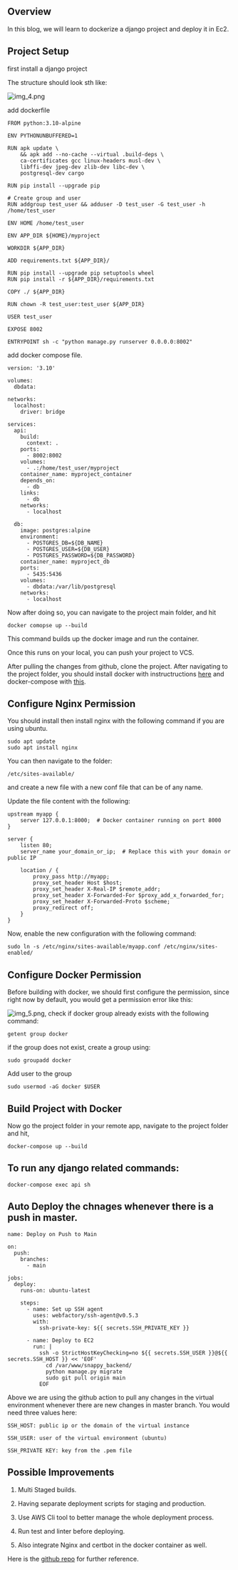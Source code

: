 ## Overview
In this blog, we will learn to dockerize a django project and deploy it in Ec2.

## Project Setup
first install a django project

The structure should look sth like:

![img_4.png](/img/docker_django_project/img_4.png)

add dockerfile

```
FROM python:3.10-alpine

ENV PYTHONUNBUFFERED=1

RUN apk update \
    && apk add --no-cache --virtual .build-deps \
    ca-certificates gcc linux-headers musl-dev \
    libffi-dev jpeg-dev zlib-dev libc-dev \
    postgresql-dev cargo

RUN pip install --upgrade pip

# Create group and user
RUN addgroup test_user && adduser -D test_user -G test_user -h /home/test_user

ENV HOME /home/test_user

ENV APP_DIR ${HOME}/myproject

WORKDIR ${APP_DIR}

ADD requirements.txt ${APP_DIR}/

RUN pip install --upgrade pip setuptools wheel
RUN pip install -r ${APP_DIR}/requirements.txt

COPY ./ ${APP_DIR}

RUN chown -R test_user:test_user ${APP_DIR}

USER test_user

EXPOSE 8002

ENTRYPOINT sh -c "python manage.py runserver 0.0.0.0:8002"

```

add docker compose file.

```
version: '3.10'

volumes:
  dbdata:

networks:
  localhost:
    driver: bridge

services:
  api:
    build:
      context: .
    ports:
      - 8002:8002
    volumes:
      - .:/home/test_user/myproject
    container_name: myproject_container
    depends_on:
      - db
    links:
      - db
    networks:
      - localhost

  db:
    image: postgres:alpine
    environment:
      - POSTGRES_DB=${DB_NAME}
      - POSTGRES_USER=${DB_USER}
      - POSTGRES_PASSWORD=${DB_PASSWORD}
    container_name: myproject_db
    ports:
      - 5435:5436
    volumes:
      - dbdata:/var/lib/postgresql
    networks:
      - localhost

```

Now after doing so, you can navigate to the project main folder, and hit 

```docker comopse up --build```

This command builds up the docker image and run the container.

Once this runs on your local, you can push your project to VCS.

After pulling the changes from github, clone the project.
After navigating to the project folder, you should install docker with instructructions [here](https://docs.docker.com/engine/install/) and docker-compose with [this](https://docs.docker.com/compose/install/).

## Configure Nginx Permission
You should install then install nginx with the following command if you are using ubuntu.
```
sudo apt update
sudo apt install nginx
```

You can then navigate to the folder: 

`/etc/sites-available/`

and create a new file with a new conf file that can be of any name.

Update the file content with the following:

```
upstream myapp {
    server 127.0.0.1:8000;  # Docker container running on port 8000
}

server {
    listen 80;
    server_name your_domain_or_ip;  # Replace this with your domain or public IP

    location / {
        proxy_pass http://myapp;
        proxy_set_header Host $host;
        proxy_set_header X-Real-IP $remote_addr;
        proxy_set_header X-Forwarded-For $proxy_add_x_forwarded_for;
        proxy_set_header X-Forwarded-Proto $scheme;
        proxy_redirect off;
    }
}
```
Now, enable the new configuration with the following command:

`sudo ln -s /etc/nginx/sites-available/myapp.conf /etc/nginx/sites-enabled/`

## Configure Docker Permission
Before building with docker, we should first configure the permission, since right now by default, you would
get a permission error like this:

![img_5.png](/img/docker_django_project/img_5.png),
check if docker group already exists with the following command:

`getent group docker`

if the group does not exist, create a group using:

`sudo groupadd docker`

Add user to the group

`sudo usermod -aG docker $USER`

## Build Project with Docker
Now go the project folder in your remote app, navigate to the project folder and hit,

`docker-compose up --build`

## To run any django related commands:
`docker-compose exec api sh`

## Auto Deploy the chnages whenever there is a push in master.

```
name: Deploy on Push to Main

on:
  push:
    branches:
      - main

jobs:
  deploy:
    runs-on: ubuntu-latest

    steps:
      - name: Set up SSH agent
        uses: webfactory/ssh-agent@v0.5.3
        with:
          ssh-private-key: ${{ secrets.SSH_PRIVATE_KEY }}

      - name: Deploy to EC2
        run: |
          ssh -o StrictHostKeyChecking=no ${{ secrets.SSH_USER }}@${{ secrets.SSH_HOST }} << 'EOF'
            cd /var/www/snappy_backend/
            python manage.py migrate
            sudo git pull origin main
          EOF

```

Above we are using the github action to pull any changes in the virtual environment whenever there are new 
changes in master branch.
You would need three values here:

`SSH_HOST: public ip or the domain of the virtual instance`

`SSH_USER: user of the virtual environment (ubuntu)`

`SSH_PRIVATE KEY: key from the .pem file`


## Possible Improvements

1) Multi Staged builds.

2) Having separate deployment scripts for staging and production.

3) Use AWS Cli tool to better manage the whole deployment process.

4) Run test and linter before deploying.

5) Also integrate Nginx and certbot in the docker container as well.

Here is the [github repo](https://github.com/duwaljyoti/snappy_backend) for further reference.

